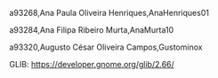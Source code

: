 a93268,Ana Paula Oliveira Henriques,AnaHenriques01 

a93284,Ana Filipa Ribeiro Murta,AnaMurta10 

a93320,Augusto César Oliveira Campos,Gustominox 


GLIB: https://developer.gnome.org/glib/2.66/

